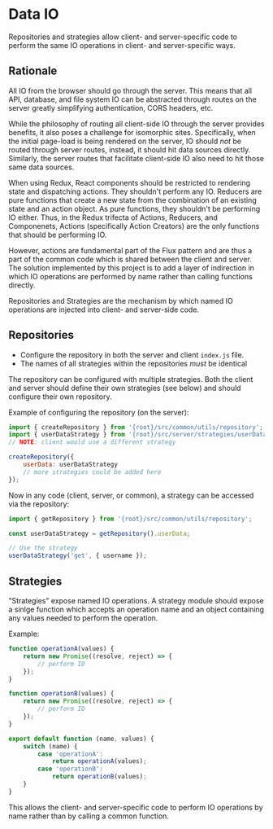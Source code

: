 # Data IO
Repositories and strategies allow client- and server-specific code to perform the same IO
operations in client- and server-specific ways.

## Rationale
All IO from the browser should go through the server.  This means that all
API, database, and file system IO can be abstracted through routes on the server greatly
simplifying authentication, CORS headers, etc.

While the philosophy of routing all client-side IO through the server provides benefits, it also
poses a challenge for isomorphic sites.  Specifically, when the initial page-load is being
rendered on the server, IO should *not* be routed through server routes, instead, it should hit
data sources directly.  Similarly, the server routes that facilitate client-side IO also need
to hit those same data sources.

When using Redux, React components should be restricted to rendering state and dispatching
actions.  They shouldn't perform any IO.  Reducers are pure functions that create a new state
from the combination of an existing state and an action object.  As pure functions, they shouldn't
be performing IO either.  Thus, in the Redux trifecta of Actions, Reducers, and Componenets,
Actions (specifically Action Creators) are the only functions that should be performing IO.

However, actions are fundamental part of the Flux pattern and are thus a part of the common code
which is shared between the client and server.  The solution implemented by this project is to
add a layer of indirection in which IO operations are performed by name rather than calling
functions directly.

Repositories and Strategies are the mechanism by which named IO operations are injected into
client- and server-side code.

## Repositories
* Configure the repository in both the server and client `index.js` file.
* The names of all strategies within the repositories *must* be identical 

The repository can be configured with multiple strategies.
Both the client and server should define their own strategies (see below) and should configure
their own repository.

Example of configuring the repository (on the server):
``` js
import { createRepository } from '{root}/src/common/utils/repository';
import { userDataStrategy } from '{root}/src/server/strategies/userDataStrategy';
// NOTE: client would use a different strategy

createRepository({
	userData: userDataStrategy
	// more strategies could be added here
});
```

Now in any code (client, server, or common), a strategy can be accessed via the repository:
``` js
import { getRepository } from '{root}/src/common/utils/repository';

const userDataStrategy = getRepository().userData;

// Use the strategy
userDataStrategy('get', { username });
```

## Strategies

"Strategies" expose named IO operations.  A strategy module should expose a sinlge function which
accepts an operation name and an object containing any values needed to perform the operation.

Example:
``` js
function operationA(values) {
	return new Promise((resolve, reject) => {
		// perform IO
	});
}

function operationB(values) {
	return new Promise((resolve, reject) => {
		// perform IO
	});
}

export default function (name, values) {
	switch (name) {
		case 'operationA':
			return operationA(values);
		case 'operationB':
			return operationB(values);
	}
}
```

This allows the client- and server-specific code to perform IO operations by name rather than
by calling a common function.
